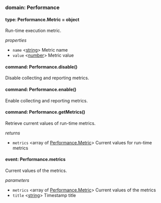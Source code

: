 
### domain: Performance


#### type: Performance.Metric = object

Run-time execution metric.

*properties*
-  `name` <[string]> Metric name
-  `value` <[number]> Metric value


#### command: Performance.disable()

Disable collecting and reporting metrics.


#### command: Performance.enable()

Enable collecting and reporting metrics.


#### command: Performance.getMetrics()

Retrieve current values of run-time metrics.

*returns*
-  `metrics` <array of [Performance.Metric]> Current values for run-time metrics


#### event: Performance.metrics

Current values of the metrics.

*parameters*
-  `metrics` <array of [Performance.Metric]> Current values of the metrics
-  `title` <[string]> Timestamp title

[Performance.Metric]: performance.md#type-performancemetric--object "Performance.Metric"
[boolean]: https://developer.mozilla.org/en-US/docs/Web/JavaScript/Reference/Global_Objects/JSON "JSON boolean"
[string]: https://developer.mozilla.org/en-US/docs/Web/JavaScript/Reference/Global_Objects/JSON "JSON string"
[number]: https://developer.mozilla.org/en-US/docs/Web/JavaScript/Reference/Global_Objects/JSON "JSON number"
[integer]: https://developer.mozilla.org/en-US/docs/Web/JavaScript/Reference/Global_Objects/JSON "JSON integer"
[object]: https://developer.mozilla.org/en-US/docs/Web/JavaScript/Reference/Global_Objects/JSON "JSON object"
[any]: https://developer.mozilla.org/en-US/docs/Web/JavaScript/Reference/Global_Objects/JSON "JSON any"